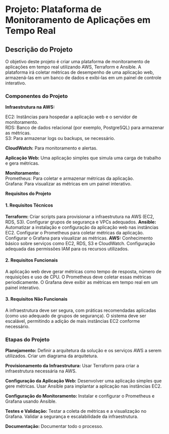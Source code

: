 # Projeto: Plataforma de Monitoramento de Aplicações em Tempo Real

## Descrição do Projeto

O objetivo deste projeto é criar uma plataforma de monitoramento de aplicações em tempo real utilizando AWS, Terraform e Ansible.
A plataforma irá coletar métricas de desempenho de uma aplicação web, armazená-las em um banco de dados e exibi-las em um painel de controle interativo.

### Componentes do Projeto
**Infraestrutura na AWS:**

EC2: Instâncias para hospedar a aplicação web e o servidor de monitoramento.</br>
RDS: Banco de dados relacional (por exemplo, PostgreSQL) para armazenar as métricas.</br>
S3: Para armazenar logs ou backups, se necessário.

**CloudWatch:** Para monitoramento e alertas.

**Aplicação Web:**
Uma aplicação simples que simula uma carga de trabalho e gera métricas.

**Monitoramento:**</br>
Prometheus: Para coletar e armazenar métricas da aplicação.</br>
Grafana: Para visualizar as métricas em um painel interativo.

**Requisitos do Projeto**
#### 1. Requisitos Técnicos
**Terraform:**
Criar scripts para provisionar a infraestrutura na AWS (EC2, RDS, S3).
Configurar grupos de segurança e VPCs adequados.
**Ansible:**
Automatizar a instalação e configuração da aplicação web nas instâncias EC2.
Configurar o Prometheus para coletar métricas da aplicação.
Configurar o Grafana para visualizar as métricas.
**AWS:**
Conhecimento básico sobre serviços como EC2, RDS, S3 e CloudWatch.
Configuração adequada das permissões IAM para os recursos utilizados.
#### 2. Requisitos Funcionais
A aplicação web deve gerar métricas como tempo de resposta, número de requisições e uso de CPU.
O Prometheus deve coletar essas métricas periodicamente.
O Grafana deve exibir as métricas em tempo real em um painel interativo.
#### 3. Requisitos Não Funcionais
A infraestrutura deve ser segura, com práticas recomendadas aplicadas (como uso adequado de grupos de segurança).
O sistema deve ser escalável, permitindo a adição de mais instâncias EC2 conforme necessário.

### Etapas do Projeto

**Planejamento:**
Definir a arquitetura da solução e os serviços AWS a serem utilizados.
Criar um diagrama da arquitetura.

**Provisionamento da Infraestrutura:**
Usar Terraform para criar a infraestrutura necessária na AWS.

**Configuração da Aplicação Web:**
Desenvolver uma aplicação simples que gere métricas.
Usar Ansible para implantar a aplicação nas instâncias EC2.

**Configuração do Monitoramento:**
Instalar e configurar o Prometheus e Grafana usando Ansible.

**Testes e Validação:**
Testar a coleta de métricas e a visualização no Grafana.
Validar a segurança e escalabilidade da infraestrutura.

**Documentação:**
Documentar todo o processo.
